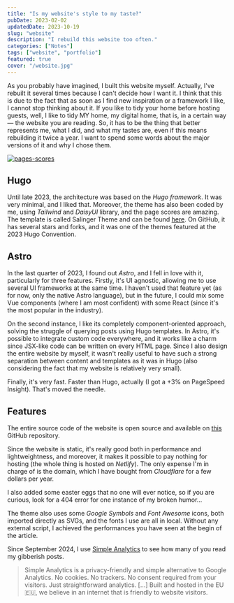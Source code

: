 ```yaml
---
title: "Is my website's style to my taste?"
pubDate: 2023-02-02
updatedDate: 2023-10-19
slug: "website"
description: "I rebuild this website too often."
categories: ["Notes"]
tags: ["website", "portfolio"]
featured: true
cover: "/website.jpg"
---
```


As you probably have imagined, I built this website myself. Actually, I've rebuilt it several times because I can't decide how I want it. I think that this is due to the fact that as soon as I find new inspiration or a framework I like, I cannot stop thinking about it. If you like to tidy your home before hosting guests, well, I like to tidy MY home, my digital home, that is, in a certain way — the website you are reading. So, it has to be the thing that better represents me, what I did, and what my tastes are, even if this means rebuilding it twice a year. I want to spend some words about the major versions of it and why I chose them.

[![pages-scores](/uploads/scores.png)](https://pagespeed.web.dev/analysis/https-jacksalici-com/3hqj7sj4ug?form_factor=mobile)

## Hugo

Until late 2023, the architecture was based on the _Hugo framework_. It was very minimal, and I liked that. Moreover, the theme has also been coded by me, using _Tailwind_ and _DaisyUI_ library, and the page scores are amazing. The template is called Salinger Theme and can be found [here](/p/salinger-theme). On GitHub, it has several stars and forks, and it was one of the themes featured at the 2023 Hugo Convention.

## Astro

In the last quarter of 2023, I found out _Astro_, and I fell in love with it, particularly for three features. Firstly, it's UI agnostic, allowing me to use several UI frameworks at the same time. I haven't used that feature yet (as for now, only the native Astro language), but in the future, I could mix some Vue components (where I am most confident) with some React (since it's the most popular in the industry).

On the second instance, I like its completely component-oriented approach, solving the struggle of querying posts using Hugo templates. In Astro, it's possible to integrate custom code everywhere, and it works like a charm since JSX-like code can be written on every HTML page. Since I also design the entire website by myself, it wasn't really useful to have such a strong separation between content and templates as it was in Hugo (also considering the fact that my website is relatively very small).

Finally, it's very fast. Faster than Hugo, actually (I got a +3% on PageSpeed Insight). That's moved the needle.

## Features

The entire source code of the website is open source and available on [this](https://github.com/jacksalici/jacksalici.com) GitHub repository.

Since the website is static, it's really good both in performance and lightweightness, and moreover, it makes it possible to pay nothing for hosting (the whole thing is hosted on _Netlify_). The only expense I'm in charge of is the domain, which I have bought from _Cloudflare_ for a few dollars per year.

I also added some easter eggs that no one will ever notice, so if you are curious, look for a 404 error for one instance of my broken humor...

The theme also uses some _Google Symbols_ and _Font Awesome_ icons, both imported directly as SVGs, and the fonts I use are all in local. Without any external script, I achieved the performances you have seen at the begin of the article.


<!--Having said that, do you know that I love pizza, coding, and succulent plants? This website is also reachable at [🍕💻🌵.tk](http://🍕💻🌵.tk) (emojis order matters).

Just looking at [these](/p/emojipoll/) [projects](/p/emoji-list-api/), you know that I also like emojis, but normally, they change according to the operating system where they are read. So, for a long time, I've applied the _Tweemoji_ (open-source Twitter Emoji) library to be sure to get the same emoji experience on all devices, but when I rebuilt the website in Astro, I decided to drop that for the sake of performance (the change is not a big deal, but PageSpeed waits for no man). At the same time, the theme also uses some _Google Symbols_ and _Font Awesome_ icons, both imported directly as SVGs, and the fonts I use are all in local. Without any external script, I achieved the perfomances you have seen at the begin of the article.  -->

Since September 2024, I use [Simple Analytics](https://www.simpleanalytics.com/) to see how many of you read my gibberish posts. 
 > Simple Analytics is a privacy-friendly and simple alternative to Google Analytics. No cookies. No trackers. No consent required from your visitors. Just straightforward analytics. [...] Built and hosted in the EU 🇪🇺, we believe in an internet that is friendly to website visitors.


